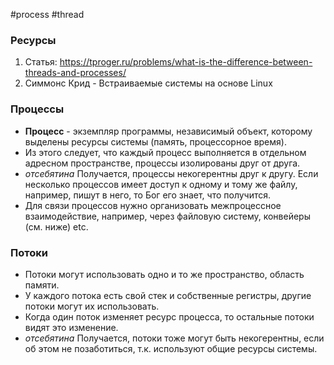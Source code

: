 #process #thread 

### Ресурсы
1. Статья: https://tproger.ru/problems/what-is-the-difference-between-threads-and-processes/
2. Симмонс Крид - Встраиваемые системы на основе Linux


### Процессы
- **Процесс** - экземпляр программы, независимый объект, которому выделены ресурсы системы (память, процессорное время).
- Из этого следует, что каждый процесс выполняется в отдельном адресном пространстве, процессы изолированы друг от друга.
- *отсебятина* Получается, процессы некогерентны друг к другу. Если несколько процессов имеет доступ к одному и тому же файлу, например, пишут в него, то Бог его знает, что получится.
- Для связи процессов нужно организовать межпроцессное взаимодействие, например, через файловую систему, конвейеры (см. ниже) etc.

### Потоки
- Потоки могут использовать одно и то же пространство, область памяти.
- У каждого потока есть свой стек и собственные регистры, другие потоки могут их использовать.
- Когда один поток изменяет ресурс процесса, то остальные потоки видят это изменение.
- *отсебятина* Получается, потоки тоже могут быть некогерентны, если об этом не позаботиться, т.к. используют общие ресурсы системы.